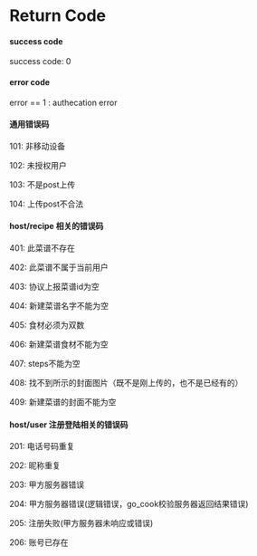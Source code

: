 Return Code
=============


#### success code

success code: 0


#### error code

error == 1 : authecation error


#### 通用错误码
101: 非移动设备

102: 未授权用户

103: 不是post上传

104: 上传post不合法

#### host/recipe 相关的错误码
		
401: 此菜谱不存在

402: 此菜谱不属于当前用户

403: 协议上报菜谱id为空

404: 新建菜谱名字不能为空

405: 食材必须为双数

406: 新建菜谱食材不能为空

407: steps不能为空

408: 找不到所示的封面图片（既不是刚上传的，也不是已经有的）

409: 新建菜谱的封面不能为空

#### host/user 注册登陆相关的错误码
201: 电话号码重复

202: 昵称重复

203: 甲方服务器错误

204: 甲方服务器错误(逻辑错误，go_cook校验服务器返回结果错误)

205: 注册失败(甲方服务器未响应或错误)

206: 账号已存在




